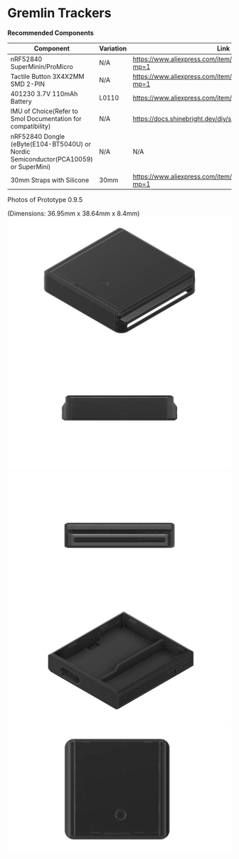 # Gremlin Trackers

**Recommended Components**

| Component | Variation | Link |
| --- | --- | --- |
| nRF52840 SuperMinin/ProMicro | N/A | https://www.aliexpress.com/item/1005007738886550.html?mp=1 |
| Tactile Button 3X4X2MM SMD 2-PIN | N/A | https://www.aliexpress.com/item/1005007004194449.html?mp=1 |
| 401230 3.7V 110mAh Battery | L0110 | https://www.aliexpress.com/item/714331867.html?mp=1 |
| IMU of Choice(Refer to Smol Documentation for compatibility) | N/A | https://docs.shinebright.dev/diy/smol-slime.html#tracker |
| nRF52840 Dongle (eByte(E104-BT5040U) or Nordic Semiconductor(PCA10059) or SuperMini) | N/A | N/A |
| 30mm Straps with Silicone | 30mm | https://www.aliexpress.com/item/1005003917576160.html?mp=1 |

Photos of Prototype 0.9.5

(Dimensions: 36.95mm x 38.64mm x 8.4mm)
![GremlinTracker1](https://github.com/ManicQuinn/SlimeVR-Gremlin/blob/main/photos/0.9.5/GremlinTrackers1.png?raw=true)
![GremlinTracker2](https://github.com/ManicQuinn/SlimeVR-Gremlin/blob/main/photos/0.9.5/GremlinTrackers2.png?raw=true)
![GremlinTracker3](https://github.com/ManicQuinn/SlimeVR-Gremlin/blob/main/photos/0.9.5/GremlinTrackers3.png?raw=true)
![GremlinTracker4](https://github.com/ManicQuinn/SlimeVR-Gremlin/blob/main/photos/0.9.5/GremlinTrackers4.png?raw=true)
![GremlinTracker5](https://github.com/ManicQuinn/SlimeVR-Gremlin/blob/main/photos/0.9.5/GremlinTrackers5.png?raw=true)

